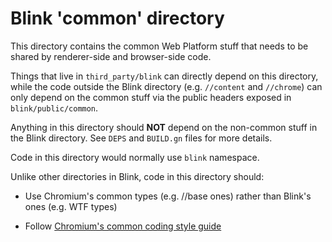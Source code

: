 # Blink 'common' directory

This directory contains the common Web Platform stuff that needs to be shared
by renderer-side and browser-side code.

Things that live in `third_party/blink` can directly depend on this directory,
while the code outside the Blink directory (e.g. `//content` and `//chrome`)
can only depend on the common stuff via the public headers exposed in
`blink/public/common`.

Anything in this directory should **NOT** depend on the non-common stuff
in the Blink directory. See `DEPS` and `BUILD.gn` files for more details.

Code in this directory would normally use `blink` namespace.

Unlike other directories in Blink, code in this directory should:

* Use Chromium's common types (e.g. //base ones) rather than Blink's ones
  (e.g. WTF types)

* Follow [Chromium's common coding style guide](https://chromium.googlesource.com/chromium/src/+/master/styleguide/c++/c++.md)
